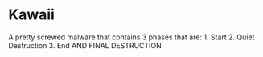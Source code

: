 # Kawaii
A pretty screwed malware that contains 3 phases that are: 1. Start 2. Quiet Destruction 3. End AND FINAL DESTRUCTION
